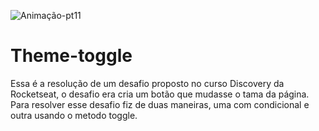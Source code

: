 ![Animação-pt11](https://user-images.githubusercontent.com/86725282/174088957-deac5623-075f-4c0e-a2c8-4d395f77ecb8.gif)
# Theme-toggle

 Essa é a resolução de um desafio proposto no curso Discovery da Rocketseat, o desafio era cria um botão que mudasse o tama da página. Para resolver esse desafio fiz de duas maneiras, uma com condicional e outra usando o metodo toggle. 
